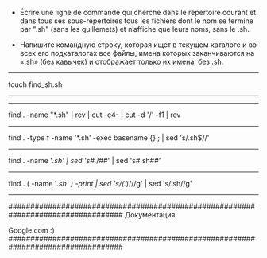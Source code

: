 
 - Écrire une ligne de commande qui cherche dans le répertoire courant et dans tous ses sous-répertoires tous les fichiers dont le nom se termine par ".sh" (sans les guillemets) et n’affiche que leurs noms, sans le .sh.

- Напишите командную строку, которая ищет в текущем каталоге и во всех его подкаталогах все файлы, имена которых заканчиваются на «.sh» (без кавычек) и отображает только их имена, без .sh.

_________________________________________________________________________________

touch find_sh.sh

_________________________________________________________________________________


_________________________________________________________________________________

find . -name "*.sh" | rev | cut -c4- | cut -d '/' -f1 | rev

_________________________________________________________________________________

find . -type f -name '*.sh' -exec basename {} \; | sed 's/.sh$//'

_________________________________________________________________________________

find . -name '*.sh' | sed 's#.*/##' | sed 's#\.sh##'

_________________________________________________________________________________

find . \( -name '*.sh' \) -print | sed 's/\(.*\)\///g' | sed 's/\.sh//g'

_________________________________________________________________________________

##################################################################################
Документация.

Google.com :)
##################################################################################
